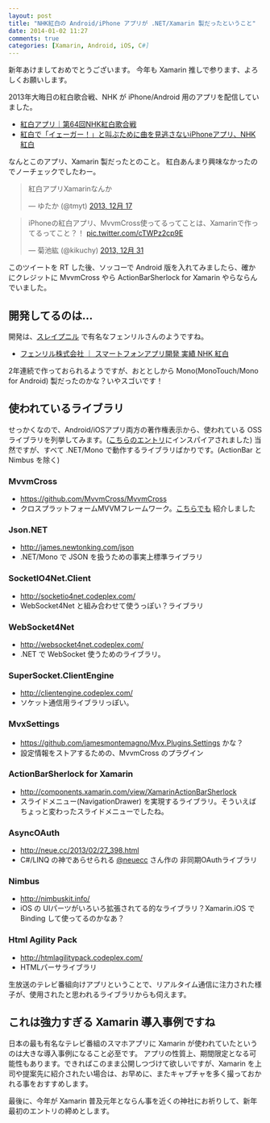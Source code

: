 ```yaml
---
layout: post
title: "NHK紅白の Android/iPhone アプリが .NET/Xamarin 製だったということ"
date: 2014-01-02 11:27
comments: true
categories: [Xamarin, Android, iOS, C#]
---
```

新年あけましておめでとうございます。
今年も Xamarin 推しで参ります、よろしくお願いします。
<!--more-->
2013年大晦日の紅白歌合戦、NHK が iPhone/Android 用のアプリを配信していました。

* [紅白アプリ｜第64回NHK紅白歌合戦](http://www1.nhk.or.jp/kouhaku/app/)
* [紅白で「イェーガー！」と叫ぶために曲を見逃さないiPhoneアプリ、NHK紅白](http://weekly.ascii.jp/elem/000/000/192/192769/)

なんとこのアプリ、Xamarin 製だったとのこと。
紅白あんまり興味なかったのでノーチェックでしたわー。

<blockquote class="twitter-tweet" lang="ja"><p>紅白アプリXamarinなんか</p>&mdash; ゆたか (@tmyt) <a href="https://twitter.com/tmyt/statuses/413092620567470080">2013, 12月 17</a></blockquote>
<script async src="//platform.twitter.com/widgets.js" charset="utf-8"></script>

<blockquote class="twitter-tweet" lang="ja"><p>iPhoneの紅白アプリ、MvvmCross使ってるってことは、Xamarinで作ってるってこと？！ <a href="http://t.co/cTWPz2cp9E">pic.twitter.com/cTWPz2cp9E</a></p>&mdash; 菊池紘 (@kikuchy) <a href="https://twitter.com/kikuchy/statuses/417977438597959680">2013, 12月 31</a></blockquote>
<script async src="//platform.twitter.com/widgets.js" charset="utf-8"></script>

このツイートを RT した後、ソッコーで Android 版を入れてみましたら、確かにクレジットに MvvmCross やら ActionBarSherlock for Xamarin やらならんでいました。

## 開発してるのは…

開発は、[スレイプニル](http://www.fenrir-inc.com/) で有名なフェンリルさんのようですね。

* [フェンリル株式会社 ｜ スマートフォンアプリ開発 実績 NHK 紅白](http://biz.fenrir-inc.com/application_development/casestudy_app/nhk_kouhaku.html)

2年連続で作っておられるようですが、おととしから Mono(MonoTouch/Mono for Android) 製だったのかな？いやスゴいです！

## 使われているライブラリ

せっかくなので、Android/iOSアプリ両方の著作権表示から、使われている OSS ライブラリを列挙してみます。([こちらのエントリ](http://nkzn.hatenablog.jp/entry/2013/12/30/010956)にインスパイアされました)
当然ですが、すべて .NET/Mono で動作するライブラリばかりです。(ActionBar と Nimbus を除く)

### MvvmCross

* https://github.com/MvvmCross/MvvmCross
* クロスプラットフォームMVVMフレームワーク。[こちらでも](http://qiita.com/amay077/items/c4227663b5a5e540dc13) 紹介しました

### Json.NET

* http://james.newtonking.com/json
* .NET/Mono で JSON を扱うための事実上標準ライブラリ

### SocketIO4Net.Client

* http://socketio4net.codeplex.com/
* WebSocket4Net と組み合わせて使うっぽい？ライブラリ

### WebSocket4Net

* http://websocket4net.codeplex.com/
* .NET で WebSocket 使うためのライブラリ。

### SuperSocket.ClientEngine

* http://clientengine.codeplex.com/
* ソケット通信用ライブラリっぽい。

### MvxSettings

* https://github.com/jamesmontemagno/Mvx.Plugins.Settings かな？
* 設定情報をストアするための、MvvmCross のプラグイン

### ActionBarSherlock for Xamarin

* http://components.xamarin.com/view/XamarinActionBarSherlock
* スライドメニュー(NavigationDrawer) を実現するライブラリ。そういえばちょっと変わったスライドメニューでしたね。

### AsyncOAuth

* http://neue.cc/2013/02/27_398.html
* C#/LINQ の神であらせられる [@neuecc](http://neue.cc/2013/02/27_398.html) さん作の 非同期OAuthライブラリ

### Nimbus

* http://nimbuskit.info/
* iOS の UIパーツがいろいろ拡張されてる的なライブラリ？Xamarin.iOS で Binding して使ってるのかなあ？

### Html Agility Pack

* http://htmlagilitypack.codeplex.com/
* HTMLパーサライブラリ

生放送のテレビ番組向けアプリということで、リアルタイム通信に注力された様子が、使用されたと思われるライブラリからも伺えます。

## これは強力すぎる Xamarin 導入事例ですね

日本の最も有名なテレビ番組のスマホアプリに Xamarin が使われていたというのは大きな導入事例になること必至です。
アプリの性質上、期間限定となる可能性もあります。できればこのまま公開しつづけて欲しいですが、Xamarin を上司や提案先に紹介されたい場合は、お早めに、またキャプチャを多く撮っておかれる事をおすすめします。

最後に、今年が Xamarin 普及元年とならん事を近くの神社にお祈りして、新年最初のエントリの締めとします。